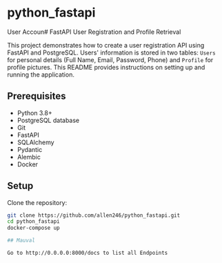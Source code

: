 # python_fastapi
User Accoun# FastAPI User Registration and Profile Retrieval

This project demonstrates how to create a user registration API using FastAPI and PostgreSQL. Users' information is stored in two tables: `Users` for personal details (Full Name, Email, Password, Phone) and `Profile` for profile pictures. 
This README provides instructions on setting up and running the application.

## Prerequisites

- Python 3.8+
- PostgreSQL database
- Git
- FastAPI
- SQLAlchemy
- Pydantic
- Alembic
- Docker

## Setup

Clone the repository:
   ```bash
   git clone https://github.com/allen246/python_fastapi.git
   cd python_fastapi
   docker-compose up

## Mauval

Go to http://0.0.0.0:8000/docs to list all Endpoints
